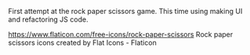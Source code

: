First attempt at the rock paper scissors game. This time using making UI and refactoring JS code.

https://www.flaticon.com/free-icons/rock-paper-scissors
Rock paper scissors icons created by Flat Icons - Flaticon